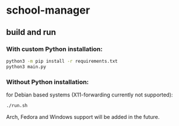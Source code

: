 # school-manager

## build and run

### With custom Python installation: 
```sh
python3 -m pip install -r requirements.txt
python3 main.py
```

### Without Python installation: 

for Debian based systems (X11-forwarding currently not supported): 
```sh
./run.sh
```

Arch, Fedora and Windows support will be added in the future. 
